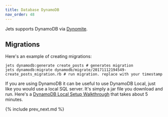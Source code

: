 ```yaml
---
title: Database DynamoDB
nav_order: 48
---
```


Jets supports DynamoDB via [Dynomite](https://github.com/tongueroo/dynomite).

## Migrations

Here's an example of creating migrations:

    jets dynamodb:generate create_posts # generates migration
    jets dynamodb:migrate dynamodb/migrate/20171112194549-create_posts_migration.rb # run migration. replace with your timestamp

If you are using DynamoDB it can be useful to use DynamoDB Local, just like you would use a local SQL server. It's simply a jar file you download and run. Here's a [DynamoDB Local Setup Walkthrough](https://github.com/tongueroo/jets/wiki/Dynamodb-Local-Setup-Walkthrough) that takes about 5 minutes.

{% include prev_next.md %}
